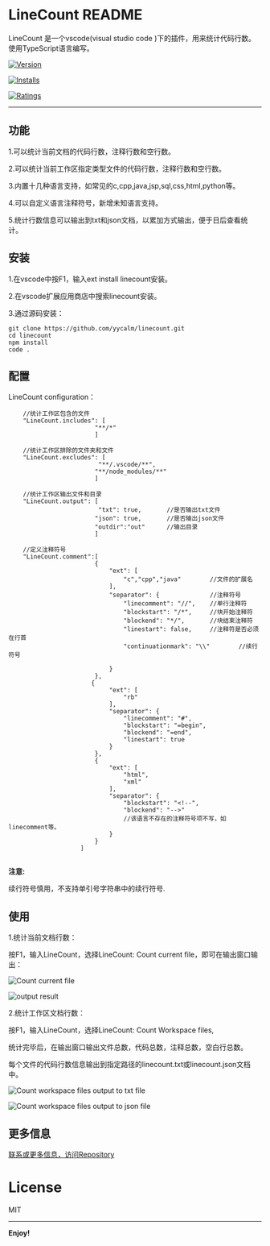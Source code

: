 # LineCount README

LineCount 是一个vscode(visual studio code )下的插件，用来统计代码行数。使用TypeScript语言编写。

[![Version](https://vsmarketplacebadge.apphb.com/version/yycalm.linecount.svg)](https://marketplace.visualstudio.com/items?itemName=yycalm.linecount)

[![Installs](https://vsmarketplacebadge.apphb.com/installs/yycalm.linecount.svg)](https://marketplace.visualstudio.com/items?itemName=yycalm.linecount)

[![Ratings](https://vsmarketplacebadge.apphb.com/rating/yycalm.linecount.svg)](https://marketplace.visualstudio.com/items?itemName=yycalm.linecount)

---

## 功能

1.可以统计当前文档的代码行数，注释行数和空行数。

2.可以统计当前工作区指定类型文件的代码行数，注释行数和空行数。

3.内置十几种语言支持，如常见的c,cpp,java,jsp,sql,css,html,python等。

4.可以自定义语言注释符号，新增未知语言支持。

5.统计行数信息可以输出到txt和json文档，以累加方式输出，便于日后查看统计。

## 安装

1.在vscode中按F1，输入ext install linecount安装。

2.在vscode扩展应用商店中搜索linecount安装。

3.通过源码安装：

```
git clone https://github.com/yycalm/linecount.git
cd linecount
npm install
code .
```

## 配置

LineCount configuration：
```
    //统计工作区包含的文件
    "LineCount.includes": [     
                        "**/*" 
                        ]         
    
    //统计工作区排除的文件夹和文件                 
    "LineCount.excludes": [ 
                         "**/.vscode/**",
                        "**/node_modules/**"
                        ]

    //统计工作区输出文件和目录   
    "LineCount.output": [
                         "txt": true,       //是否输出txt文件
                        "json": true,       //是否输出json文件
                        "outdir":"out"      //输出目录
                        ]

    //定义注释符号
    "LineCount.comment":[
                        {
                            "ext": [
                                "c","cpp","java"        //文件的扩展名
                            ],
                            "separator": {              //注释符号
                                "linecomment": "//",    //单行注释符
                                "blockstart": "/*",     //块开始注释符
                                "blockend": "*/",       //块结束注释符
                                "linestart": false,     //注释符是否必须在行首
                                "continuationmark": "\\"        //续行符号 
                                
                            }
                        },
                       {
                            "ext": [
                                "rb"
                            ],
                            "separator": {
                                "linecomment": "#",
                                "blockstart": "=begin",
                                "blockend": "=end",
                                "linestart": true
                            }
                        },
                        {
                            "ext": [
                                "html",
                                "xml"
                            ],
                            "separator": {
                                "blockstart": "<!--",
                                "blockend": "-->"
                                //该语言不存在的注释符号项不写，如linecomment等。
                            }
                        }
                    ]
        

```

**注意:**

续行符号慎用，不支持单引号字符串中的续行符号.

## 使用

1.统计当前文档行数：

按F1，输入LineCount，选择LineCount: Count current file，即可在输出窗口输出：

![Count current file](https://github.com/yycalm/linecount/blob/master/images/countfile.png?raw=true)

![output result](https://github.com/yycalm/linecount/blob/master/images/countfile_out.png?raw=true)


2.统计工作区文档行数：

按F1，输入LineCount，选择LineCount: Count Workspace files,

统计完毕后，在输出窗口输出文件总数，代码总数，注释总数，空白行总数。

每个文件的代码行数信息输出到指定路径的linecount.txt或linecount.json文档中。

![Count workspace files output to txt file](https://github.com/yycalm/linecount/blob/master/images/countworkspace_outtxt.png?raw=true)

![Count workspace files output to json file](https://github.com/yycalm/linecount/blob/master/images/countworkspace_outjson.png?raw=true)


## 更多信息

[联系或更多信息，访问Repository](https://github.com/yycalm/linecount)


# License
MIT

-----------------------------------------------------------------------------------------------------------

**Enjoy!**